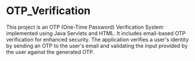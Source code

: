 # OTP_Verification
This project is an OTP (One-Time Password) Verification System implemented using Java Servlets and HTML. It includes email-based OTP verification for enhanced security. The application verifies a user's identity by sending an OTP to the user's email and validating the input provided by the user against the generated OTP.
